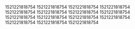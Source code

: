 1521221818754
1521221818754
1521221818754
1521221818754
1521221818754
1521221818754
1521221818754
1521221818754
1521221818754
1521221818754
1521221818754
1521221818754
1521221818754
1521221818754
1521221818754